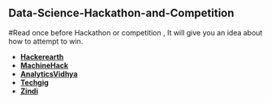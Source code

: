 ## Data-Science-Hackathon-and-Competition 
#Read once before Hackathon or competition , It will give you an idea about how to attempt to win.
* **[Hackerearth](https://www.hackerearth.com/@hackth)** 
* **[MachineHack](https://www.machinehack.com/members/hackth/)** 
* **[AnalyticsVidhya](https://www.analyticsvidhya.com/user/akash_13)**
* **[Techgig]()**
* **[Zindi]()**
